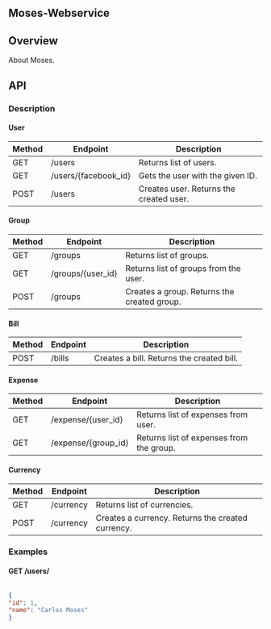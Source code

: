 ## Moses-Webservice

## Overview
About Moses.

## API
### Description

#### User

Method |          Endpoint       | Description
-------|-------------------------|-------------
GET    | /users                  | Returns list of users.
GET    | /users/{facebook_id}    | Gets the user with the given ID.
POST   | /users                  | Creates user. Returns the created user.

#### Group

Method |         Endpoint        | Description
-------|-------------------------|-------------
GET    | /groups                 | Returns list of groups.
GET    | /groups/{user_id}       | Returns list of groups from the user.
POST   | /groups                 | Creates a group. Returns the created group.

#### Bill

Method |         Endpoint        | Description
-------|-------------------------|-------------
POST   | /bills                  | Creates a bill. Returns the created bill.

#### Expense

Method |         Endpoint        | Description
-------|-------------------------|-------------
GET    | /expense/{user_id}      | Returns list of expenses from user.
GET    | /expense/{group_id}     | Returns list of expenses from the group.

#### Currency

Method |        Endpoint         | Description
-------|-------------------------|-------------
GET    | /currency               | Returns list of currencies.
POST   | /currency               | Creates a currency. Returns the created currency.

### Examples

#### GET /users/
```json

{
"id": 1,
"name": "Carlos Moses"
}
```
